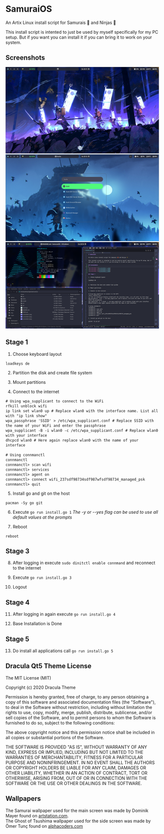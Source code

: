 # SamuraiOS

An Artix Linux install script for Samurais 👹 and Ninjas 🥷

This install script is intented to just be used by myself specifically for my PC setup. But if you want you can install it if you can bring it to work on your system.

## Screenshots

![screenshot-1](screenshot-1.png)
![screenshot-2](screenshot-2.png)
![screenshot-3](screenshot-3.png)

## Stage 1

1. Choose keyboard layout
```
loadkeys de
```

2. Partition the disk and create file system

3. Mount partitions

4. Connect to the internet
```
# Using wpa_supplicant to connect to the WiFi
rfkill unblock wifi
ip link set wlan0 up # Replace wlan0 with the interface name. List all with "ip link show"
wpa_passphrase 'SSID' > /etc/wpa_supplicant.conf # Replace SSID with the name of your WiFi and enter the passphrase
wpa_supplicant -B -i wlan0 -c /etc/wpa_supplicant.conf # Replace wlan0 with your interface
dhcpcd wlan0 # Here again replace wlan0 with the name of your interface

# Using connmanctl
connmanctl
connmanctl> scan wifi
connmanctl> services
connmanctl> agent on
connmanctl> connect wifi_237sdf98734sdf987wfsdf98734_managed_psk
connmanctl> quit
```
5. Install go and git on the host
```
pacman -Sy go git
```

6. Execute `go run install.go 1`
*The -y or --yes flag can be used to use all default values at the prompts*

7.  Reboot
```
reboot
```

## Stage 3

8.  After logging in execute `sudo dinitctl enable connmand` and reconnect to the internet

9. Execute `go run install.go 3`

10.  Logout

## Stage 4

11. After logging in again execute `go run install.go 4`

12. Base Installation is Done

## Stage 5

13. Do install all applications call `go run install.go 5`

## Dracula Qt5 Theme License

The MIT License (MIT)

Copyright (c) 2020 Dracula Theme

Permission is hereby granted, free of charge, to any person obtaining a copy
of this software and associated documentation files (the "Software"), to deal
in the Software without restriction, including without limitation the rights
to use, copy, modify, merge, publish, distribute, sublicense, and/or sell
copies of the Software, and to permit persons to whom the Software is
furnished to do so, subject to the following conditions:

The above copyright notice and this permission notice shall be included in all
copies or substantial portions of the Software.

THE SOFTWARE IS PROVIDED "AS IS", WITHOUT WARRANTY OF ANY KIND, EXPRESS OR
IMPLIED, INCLUDING BUT NOT LIMITED TO THE WARRANTIES OF MERCHANTABILITY,
FITNESS FOR A PARTICULAR PURPOSE AND NONINFRINGEMENT. IN NO EVENT SHALL THE
AUTHORS OR COPYRIGHT HOLDERS BE LIABLE FOR ANY CLAIM, DAMAGES OR OTHER
LIABILITY, WHETHER IN AN ACTION OF CONTRACT, TORT OR OTHERWISE, ARISING FROM,
OUT OF OR IN CONNECTION WITH THE SOFTWARE OR THE USE OR OTHER DEALINGS IN THE
SOFTWARE.

## Wallpapers

The Samurai wallpaper used for the main screen was made by Dominik Mayer found on [artstation.com](https://www.artstation.com/artwork/lDG8lY).<br>
The Ghost of Tsushima wallpaper used for the side screen was made by Ömer Tunç found on [alphacoders.com](https://mobile.alphacoders.com/wallpapers/view/897228/Video-Game-Ghost-Of-Tsushima-Phone-Wallpaper)